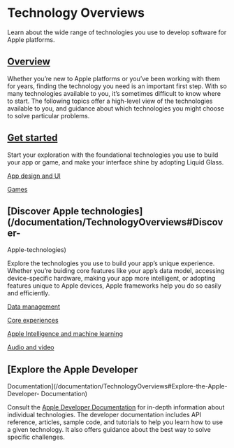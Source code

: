 # Technology Overviews

Learn about the wide range of technologies you use to develop software for
Apple platforms.

## [Overview](/documentation/TechnologyOverviews#overview)

Whether you’re new to Apple platforms or you’ve been working with them for
years, finding the technology you need is an important first step. With so
many technologies available to you, it’s sometimes difficult to know where to
start. The following topics offer a high-level view of the technologies
available to you, and guidance about which technologies you might choose to
solve particular problems.

## [Get started](/documentation/TechnologyOverviews#Get-started)

Start your exploration with the foundational technologies you use to build
your app or game, and make your interface shine by adopting Liquid Glass.

[ App design and UI ](/documentation/technologyoverviews/app-design-and-ui)

[ Games ](/documentation/technologyoverviews/games)

## [Discover Apple technologies](/documentation/TechnologyOverviews#Discover-
Apple-technologies)

Explore the technologies you use to build your app’s unique experience.
Whether you’re buiding core features like your app’s data model, accessing
device-specific hardware, making your app more intelligent, or adopting
features unique to Apple devices, Apple frameworks help you do so easily and
efficiently.

[ Data management ](/documentation/technologyoverviews/data-management)

[ Core experiences ](/documentation/technologyoverviews/core-experiences)

[ Apple Intelligence and machine learning
](/documentation/technologyoverviews/ai-machine-learning)

[ Audio and video ](/documentation/technologyoverviews/audio-and-video)

## [Explore the Apple Developer
Documentation](/documentation/TechnologyOverviews#Explore-the-Apple-Developer-
Documentation)

Consult the [Apple Developer
Documentation](https://developer.apple.com/documentation/) for in-depth
information about individual technologies. The developer documentation
includes API reference, articles, sample code, and tutorials to help you learn
how to use a given technology. It also offers guidance about the best way to
solve specific challenges.

